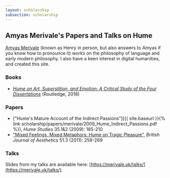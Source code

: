 ```yaml
---
layout: scholarship
subsection: scholarship
---
```

## Amyas Merivale's Papers and Talks on Hume

[Amyas Merivale](http://www.merivale.co.uk/) (known as Henry in person, but also answers to Amyas if you know how to pronounce it) works on the philosophy of language and early modern philosophy. I also have a keen interest in digital humanities, and created this site.

### Books

- [*Hume on Art, Superstition, and Emotion: A Critical Study of the Four Dissertations*](https://www.routledge.com/Hume-on-Art-Emotion-and-Superstition-A-Critical-Study-of-the-Four-Dissertations/Merivale/p/book/9781138351462) (Routledge, 2018)

### Papers

- ["Hume's Mature Account of the Indirect Passions"]({{ site.baseurl }}{% link scholarship/papers/merivale/2009_Hume_Indirect_Passions.pdf %}), *Hume Studies* 35.1&amp;2 (2009): 185-210
- ["Mixed Feelings, Mixed Metaphors: Hume on Tragic Pleasure"](http://bjaesthetics.oxfordjournals.org/content/51/3/259.full?keytype=ref&amp;ijkey=8IcmbuAtY0lNZbY), *British Journal of Aesthetics* 51.3 (2011): 259-269

### Talks

Slides from my talks are available here: [https://merivale.uk/talks/](https://merivale.uk/talks/).
